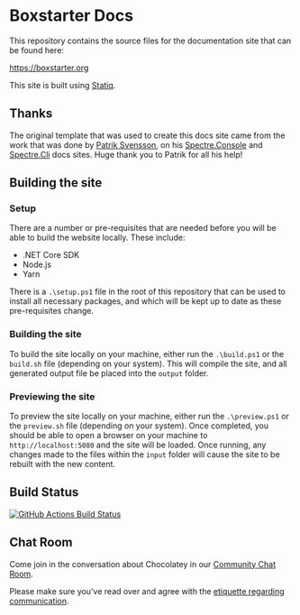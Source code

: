 # Boxstarter Docs

This repository contains the source files for the documentation site that can be found here:

https://boxstarter.org

This site is built using [Statiq](https://statiq.dev/).

## Thanks

The original template that was used to create this docs site came from the work that was done by [Patrik Svensson](https://github.com/patriksvensson), on his [Spectre.Console](https://spectresystems.github.io/spectre.console/) and [Spectre.Cli](https://spectresystems.github.io/spectre.cli/) docs sites. Huge thank you to Patrik for all his help!

## Building the site

### Setup

There are a number or pre-requisites that are needed before you will be able to build the website locally.  These include:

* .NET Core SDK
* Node.js
* Yarn

There is a `.\setup.ps1` file in the root of this repository that can be used to install all necessary packages, and which will be kept up to date as these pre-requisites change.

### Building the site

To build the site locally on your machine, either run the `.\build.ps1` or the `build.sh` file (depending on your system).  This will compile the site, and all generated output file be placed into the `output` folder.

### Previewing the site

To preview the site locally on your machine, either run the `.\preview.ps1` or the `preview.sh` file (depending on your system).  Once completed, you should be able to open a browser on your machine to `http://localhost:5080` and the site will be loaded.  Once running, any changes made to the files within the `input` folder will cause the site to be rebuilt with the new content.

## Build Status

[![GitHub Actions Build Status](https://github.com/chocolatey/boxstarter.org/workflows/Publish%20Documentation/badge.svg)](https://github.com/chocolatey/boxstarter.org/actions?query=workflow%3A%22Build+Pull+Request%22)

## Chat Room
Come join in the conversation about Chocolatey in our [Community Chat Room](https://ch0.co/community).

Please make sure you've read over and agree with the [etiquette regarding communication](https://github.com/chocolatey/choco/blob/master/README.md#etiquette-regarding-communication).
